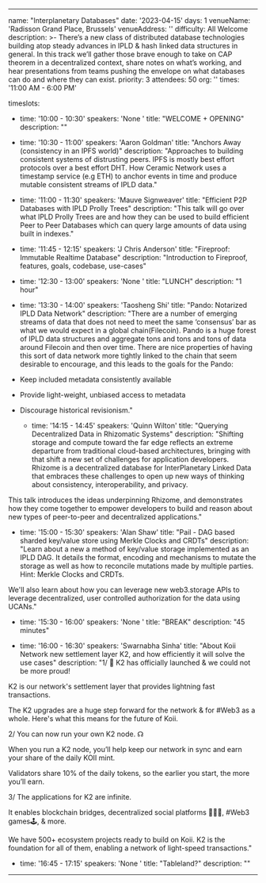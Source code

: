 ---

name: "Interplanetary Databases"
date: '2023-04-15'
days: 1
venueName: 'Radisson Grand Place, Brussels'
venueAddress: ''
difficulty: All Welcome
description: >-
  There’s a new class of distributed database technologies building atop steady advances in IPLD & hash linked data structures in general. In this track we’ll gather those brave enough to take on CAP theorem in a decentralized context, share notes on what’s working, and hear presentations from teams pushing the envelope on what databases can do and where they can exist.
priority: 3
attendees: 50
org: ''
times: '11:00 AM - 6:00 PM'

timeslots:
  - time: '10:00 - 10:30'
    speakers: 'None '
    title: "WELCOME + OPENING"
    description: ""

  - time: '10:30 - 11:00'
    speakers: 'Aaron Goldman'
    title: "Anchors Away (consistency in an IPFS world)"
    description: "Approaches to building consistent systems of distrusting peers. IPFS is mostly best effort protocols over a best effort DHT. How Ceramic Network uses a timestamp service (e.g ETH) to anchor events in time and produce mutable consistent streams of IPLD data."

  - time: '11:00 - 11:30'
    speakers: 'Mauve Signweaver'
    title: "Efficient P2P Databases with IPLD Prolly Trees"
    description: "This talk will go over what IPLD Prolly Trees are and how they can be used to build efficient Peer to Peer Databases which can query large amounts of data using built in indexes."

  - time: '11:45 - 12:15'
    speakers: 'J Chris Anderson'
    title: "Fireproof: Immutable Realtime Database"
    description: "Introduction to Fireproof, features, goals, codebase, use-cases"

  - time: '12:30 - 13:00'
    speakers: 'None '
    title: "LUNCH"
    description: "1 hour"

  - time: '13:30 - 14:00'
    speakers: 'Taosheng Shi'
    title: "Pando: Notarized IPLD Data Network"
    description: "There are a number of emerging streams of data that does not need to meet the same ‘consensus’ bar as what we would expect in a global chain(Filecoin).  Pando is a huge forest of IPLD data structures and aggregate tons and tons and tons of data around Filecoin and then over time. There are nice properties of having this sort of data network more tightly linked to the chain that seem desirable to encourage, and this leads to the goals for the Pando:
* Keep included metadata consistently available
* Provide light-weight, unbiased access to metadata
* Discourage historical revisionism."

  - time: '14:15 - 14:45'
    speakers: 'Quinn Wilton'
    title: "Querying Decentralized Data in Rhizomatic Systems"
    description: "Shifting storage and compute toward the far edge reflects an extreme departure from traditional cloud-based architectures, bringing with that shift a new set of challenges for application developers. Rhizome is a decentralized database for InterPlanetary Linked Data that embraces these challenges to open up new ways of thinking about consistency, interoperability, and privacy. 

This talk introduces the ideas underpinning Rhizome, and demonstrates how they come together to empower developers to build and reason about new types of peer-to-peer and decentralized applications."

  - time: '15:00 - 15:30'
    speakers: 'Alan Shaw'
    title: "Pail - DAG based sharded key/value store using Merkle Clocks and CRDTs"
    description: "Learn about a new a method of key/value storage implemented as an IPLD DAG. It details the format, encoding and mechanisms to mutate the storage as well as how to reconcile mutations made by multiple parties. Hint: Merkle Clocks and CRDTs.

We'll also learn about how you can leverage new web3.storage APIs to leverage decentralized, user controlled authorization for the data using UCANs."

  - time: '15:30 - 16:00'
    speakers: 'None '
    title: "BREAK"
    description: "45 minutes"

  - time: '16:00 - 16:30'
    speakers: 'Swarnabha  Sinha'
    title: "About Koii Network new  settlement layer K2, and how efficiently it will solve the use cases"
    description: "1/ 📣 K2 has officially launched & we could not be more proud! 

K2 is our network's settlement layer that provides lightning fast transactions.

The K2 upgrades are a huge step forward for the network & for #Web3 as a whole. Here's what this means for the future of Koii.

2/ You can now run your own K2 node. ☊

When you run a K2 node, you’ll help keep our network in sync and earn your share of the daily KOII mint. 

Validators share 10% of the daily tokens, so the earlier you start, the more you’ll earn.




3/ The applications for K2 are infinite.

It enables blockchain bridges, decentralized social platforms 👩🏽‍💻, #Web3 games🕹, & more. 

We have 500+ ecosystem projects ready to build on Koii. K2 is the foundation for all of them, enabling a network of light-speed transactions."

  - time: '16:45 - 17:15'
    speakers: 'None '
    title: "Tableland?"
    description: ""

---